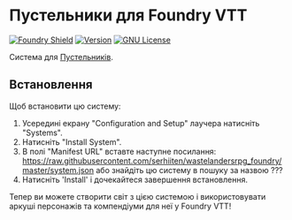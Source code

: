 # Пустельники для Foundry VTT

[![Foundry Shield]][Foundry URL]
[![Version]][Version URL]
[![GNU License]][GNU URL]

Система для [Пустельників](https://sergeyten.notion.site/21de66cd8c78803186b2e9a38f160a4f).

## Встановлення

Щоб встановити цю систему:

1. Усередині екрану "Configuration and Setup" лаучера натисніть "Systems".
2. Натисніть "Install System".
3. В полі "Manifest URL" вставте наступне посилання: https://raw.githubusercontent.com/serhiiten/wastelandersrpg_foundry/master/system.json або знайдіть цю систему в пошуку за назвою ???
4. Натисніть 'Install' і дочекайтеся завершення встановлення.

Тепер ви можете створити світ з цією системою і використовувати аркуші персонажів та компендіуми для неї у Foundry VTT!

[Foundry Shield]: https://img.shields.io/badge/Foundry-13-orange?style=flat-square
[Foundry URL]: https://foundryvtt.com

[Version]: https://img.shields.io/badge/Version-0.1-informational?style=flat-square
[Version URL]: https://github.com/serhiiten/wastelandersrpg_foundry

[GNU License]: https://img.shields.io/badge/License-GNU-green?style=flat-square
[GNU URL]: https://github.com/serhiiten/wastelandersrpg_foundry/blob/main/LICENSE.md
